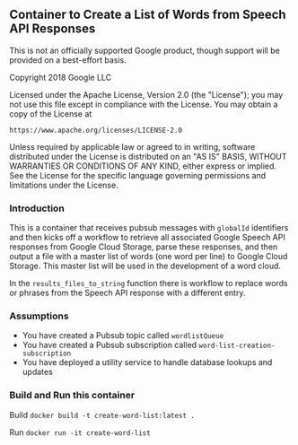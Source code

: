 ## Container to Create a List of Words from Speech API Responses

This is not an officially supported Google product, though support will be provided on a best-effort basis.

Copyright 2018 Google LLC

Licensed under the Apache License, Version 2.0 (the "License");
you may not use this file except in compliance with the License.
You may obtain a copy of the License at

    https://www.apache.org/licenses/LICENSE-2.0

Unless required by applicable law or agreed to in writing, software
distributed under the License is distributed on an "AS IS" BASIS,
WITHOUT WARRANTIES OR CONDITIONS OF ANY KIND, either express or implied.
See the License for the specific language governing permissions and
limitations under the License.

### Introduction

This is a container that receives pubsub messages with `globalId` identifiers and then
kicks off a workflow to retrieve all associated Google Speech API responses from Google
Cloud Storage, parse these responses, and then output a file with a master list of words
(one word per line) to Google Cloud Storage. This master list will be used in the
development of a word cloud.

In the `results_files_to_string` function there is workflow to replace words or phrases
from the Speech API response with a different entry.

### Assumptions

* You have created a Pubsub topic called `wordlistQueue`
* You have created a Pubsub subscription called `word-list-creation-subscription`
* You have deployed a utility service to handle database lookups and updates

### Build and Run this container

Build
`docker build -t create-word-list:latest .`

Run
`docker run -it create-word-list`